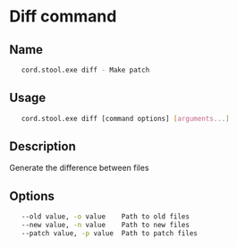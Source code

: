 # Diff command

## Name
```sh
   cord.stool.exe diff - Make patch
```

## Usage
```sh
   cord.stool.exe diff [command options] [arguments...]
```

## Description
   Generate the difference between files

## Options
```sh
   --old value, -o value    Path to old files
   --new value, -n value    Path to new files
   --patch value, -p value  Path to patch files
```
